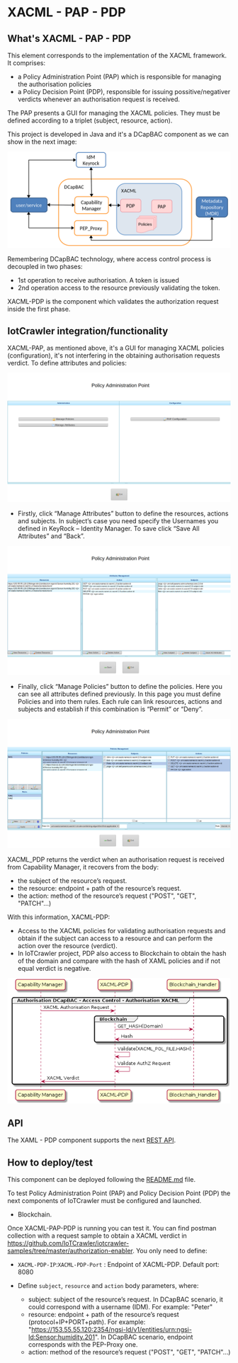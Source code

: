 # XACML - PAP - PDP

## What's XACML - PAP - PDP

This element corresponds to the implementation of the XACML framework. It comprises:
- a Policy Administration Point (PAP) which is responsible for managing the authorisation policies
- a Policy Decision Point (PDP), responsible for issuing possitive/negativer verdicts whenever an authorisation request is received. 

The PAP presents a GUI for managing the XACML policies. They must be defined according to a triplet (subject, resource, action).

This project is developed in Java and it's a DCapBAC component as we can show in the next image:

![security-components](../security-components.png)

Remembering DCapBAC technology, where access control process is decoupled in two phases:

- 1st operation to receive authorisation. A token is issued
- 2nd operation access to the resource previously validating the token.

XACML-PDP is the component which validates the authorization request inside the first phase.

## IotCrawler integration/functionality

XACML-PAP, as mentioned above, it's a GUI for managing XACML policies (configuration), it's not interfering in the obtaining authorisation requests verdict. To define attributes and policies:

![xacml-pap-main](xacml-pap-main.png)

- Firstly, click “Manage Attributes” button to define the resources, actions and subjects. In subject’s case you need specify the Usernames you defined in KeyRock – Identity Manager. To save click “Save All Attributes” and “Back”.

![xacml-pap-attributes](xacml-pap-attributes.png)

- Finally, click “Manage Policies” button to define the policies. Here you can see all attributes defined previously. In this page you must define Policies and into them rules. Each rule can link resources, actions and subjects and establish if this combination is “Permit” or “Deny”.

![xacml-pap-policies](xacml-pap-policies.png)

XACML_PDP returns the verdict when an authorisation request is received from Capability Manager, it recovers from the body:

- the subject of the resource’s request.
- the resource: endpoint + path of the resource’s request.
- the action: method of the resource’s request ("POST", "GET", "PATCH"...)

With this information, XACML-PDP:

- Access to the XACML policies for validating authorisation requests and obtain if the subject can access to a resource and can perform the action over the resource (verdict). 
- In IoTCrawler project, PDP also access to Blockchain to obtain the hash of the domain and compare with the hash of XAML policies and if not equal verdict is negative.

![interaction-diagram-xacml-pdp](interaction-diagram-xacml-pdp.png)

## API

The XAML - PDP component supports the next [REST API](xacml-pdp-api).

## How to deploy/test

This component can be deployed following the [README.md](https://github.com/IoTCrawler/PAP-PDP) file.

To test Policy Administration Point (PAP) and Policy Decision Point (PDP) the next components of IoTCrawler must be configured and launched.

- Blockchain.

Once XACML-PAP-PDP is running you can test it. You can find postman collection with a request sample to obtain a XACML verdict in https://github.com/IoTCrawler/iotcrawler-samples/tree/master/authorization-enabler. You only need to define:

- `XACML-PDP-IP`:`XACML-PDP-Port` : Endpoint of XACML-PDP. Default port: 8080
- Define `subject`, `resource` and `action` body parameters, where:

	- subject: subject of the resource’s request. In DCapBAC scenario, it could correspond with a username (IDM). For example: "Peter"
	- resource: endpoint + path of the resource’s request (protocol+IP+PORT+path). For example: "https://153.55.55.120:2354/ngsi-ld/v1/entities/urn:ngsi-ld:Sensor:humidity.201".  In DCapBAC scenario, endpoint corresponds with the PEP-Proxy one.
	- action: method of the resource’s request ("POST", "GET", "PATCH"...)
